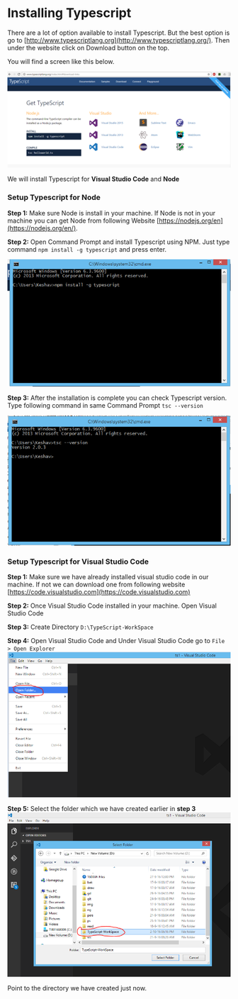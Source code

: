 # Installing Typescript

There are a lot of option available to install Typescript. But the best option is go to [http://www.typescriptlang.org](http://www.typescriptlang.org/). Then under the website click on Download button on the top.

You will find a screen like this below.

![](download.PNG)
 
We will install Typescript for  **Visual Studio Code** and **Node**

### Setup Typescript for Node

**Step 1:** Make sure Node is install in your machine. If Node is not in your machine you can get Node from following Website [https://nodejs.org/en](https://nodejs.org/en/).

**Step 2:** Open Command Prompt and install Typescript using NPM. Just type command `npm install -g typescript` and press enter.

![Install Typescript using NPM](installnpmtype.PNG)

**Step 3:** After the installation is complete you can check Typescript version. Type following command in same Command Prompt `tsc --version`

![tsc version](tsversion.PNG)

### Setup Typescript for Visual Studio Code

**Step 1:** Make sure we have already installed visual studio code in our machine. If not we can download one from following website [https://code.visualstudio.com](https://code.visualstudio.com)

**Step 2:** Once Visual Studio Code installed in your machine. Open Visual Studio Code

**Step 3:** Create Directory `D:\TypeScript-WorkSpace`

**Step 4:** Open Visual Studio Code and Under Visual Studio Code go to `File > Open Explorer`
![Open Folder](openfolder2.png)

**Step 5:** Select the folder which we have created earlier in **step 3**
![Select folder](selectfolder.PNG)



Point to the directory we have created just now.